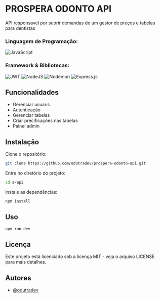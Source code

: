# PROSPERA ODONTO API
API responsavel por suprir demandas de um gestor de preços e tabelas para dentistas


### Linguagem de Programação: 
![JavaScript](https://img.shields.io/badge/javascript-%23323330.svg?style=for-the-badge&logo=javascript&logoColor=%23F7DF1E)
### Framework & Bibliotecas:
![JWT](https://img.shields.io/badge/JWT-black?style=for-the-badge&logo=JSON%20web%20tokens)
![NodeJS](https://img.shields.io/badge/node.js-6DA55F?style=for-the-badge&logo=node.js&logoColor=white)
![Nodemon](https://img.shields.io/badge/NODEMON-%23323330.svg?style=for-the-badge&logo=nodemon&logoColor=%BBDEAD)
![Express.js](https://img.shields.io/badge/express.js-%23404d59.svg?style=for-the-badge&logo=express&logoColor=%2361DAFB)

## Funcionalidades

- Gerenciar usuaris
- Autenticação
- Gerenciar tabelas
- Criar precificações nas tabelas
- Painel admin

## Instalação

Clone o repositório:
```bash
git clone https://github.com/odutradev/prospera-odonto-api.git
```
Entre no diretório do projeto:
```bash
cd a-api
```
Instale as dependências:
```bash
npm install 
```
## Uso

```bash
npm run dev
```

## Licença
Este projeto está licenciado sob a licença MIT - veja o arquivo LICENSE para mais detalhes.

## Autores

- [@odutradev](https://www.github.com/odutradev)

